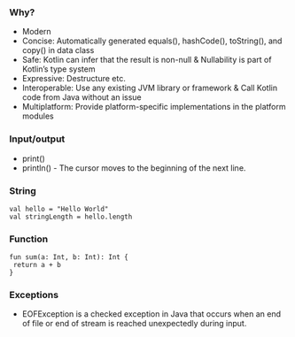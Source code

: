 
### Why?
- Modern
- Concise: Automatically generated equals(), hashCode(), toString(), and copy() in data class
- Safe: Kotlin can infer that the result is non-null & Nullability is part of Kotlin’s type system
- Expressive:  Destructure etc.
- Interoperable:  Use any existing JVM library or framework & Call Kotlin code from Java without an issue
- Multiplatform: Provide platform-specific implementations in the platform modules


### Input/output
- print() 
- println() - The cursor moves to the beginning of the next line.


### String
```
val hello = "Hello World"
val stringLength = hello.length
```

### Function
```
fun sum(a: Int, b: Int): Int {
 return a + b
}
```


### Exceptions
- EOFException is a checked exception in Java that occurs when an end of file or end of stream is reached unexpectedly during input.